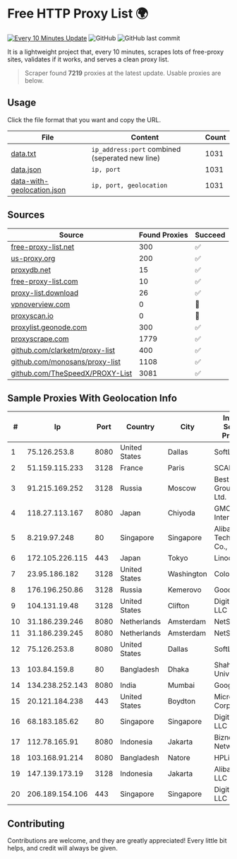 
# Free HTTP Proxy List 🌍

[![Every 10 Minutes Update](https://github.com/mertguvencli/http-proxy-list/actions/workflows/main.yml/badge.svg?branch=main)](https://github.com/mertguvencli/http-proxy-list/actions/workflows/main.yml)
![GitHub](https://img.shields.io/github/license/mertguvencli/http-proxy-list)
![GitHub last commit](https://img.shields.io/github/last-commit/mertguvencli/http-proxy-list)

It is a lightweight project that, every 10 minutes, scrapes lots of free-proxy sites, validates if it works, and serves a clean proxy list.


> Scraper found **7219** proxies at the latest update. Usable proxies are below.

## Usage

Click the file format that you want and copy the URL.


|File|Content|Count|
|----|-------|-----|
|[data.txt](https://raw.githubusercontent.com/mertguvencli/http-proxy-list/main/proxy-list/data.txt)|`ip_address:port` combined (seperated new line)|1031|
|[data.json](https://raw.githubusercontent.com/mertguvencli/http-proxy-list/main/proxy-list/data.json)|`ip, port`|1031|
|[data-with-geolocation.json](https://raw.githubusercontent.com/mertguvencli/http-proxy-list/main/proxy-list/data-with-geolocation.json)|`ip, port, geolocation`|1031|

## Sources

|Source|Found Proxies|Succeed|
|------|-------------|-------|
|[free-proxy-list.net](https://free-proxy-list.net)|300|✅|
|[us-proxy.org](https://www.us-proxy.org)|200|✅|
|[proxydb.net](http://proxydb.net)|15|✅|
|[free-proxy-list.com](https://free-proxy-list.com/?page=&port=&type%5B%5D=http&type%5B%5D=https&up_time=0&search=Search)|10|✅|
|[proxy-list.download](https://www.proxy-list.download/HTTP)|26|✅|
|[vpnoverview.com](https://vpnoverview.com/privacy/anonymous-browsing/free-proxy-servers)|0|🚫|
|[proxyscan.io](https://www.proxyscan.io)|0|🚫|
|[proxylist.geonode.com](https://proxylist.geonode.com/api/proxy-list?limit=300&page=1&sort_by=lastChecked&sort_type=desc&protocols=http,https)|300|✅|
|[proxyscrape.com](https://api.proxyscrape.com/v2/?request=displayproxies&protocol=http&timeout=10000&country=all&ssl=all&anonymity=all)|1779|✅|
|[github.com/clarketm/proxy-list](https://raw.githubusercontent.com/clarketm/proxy-list/master/proxy-list-raw.txt)|400|✅|
|[github.com/monosans/proxy-list](https://raw.githubusercontent.com/monosans/proxy-list/main/proxies/http.txt)|1108|✅|
|[github.com/TheSpeedX/PROXY-List](https://raw.githubusercontent.com/TheSpeedX/PROXY-List/master/http.txt)|3081|✅|


## Sample Proxies With Geolocation Info

|#|Ip|Port|Country|City|Internet Service Provider|
|-|--|----|-------|----|-------------------------|
|1|75.126.253.8|8080|United States|Dallas|SoftLayer|
|2|51.159.115.233|3128|France|Paris|SCALEWAY|
|3|91.215.169.252|3128|Russia|Moscow|Best-Hoster Group Co. Ltd.|
|4|118.27.113.167|8080|Japan|Chiyoda|GMO Internet, Inc.|
|5|8.219.97.248|80|Singapore|Singapore|Alibaba (US) Technology Co., Ltd.|
|6|172.105.226.115|443|Japan|Tokyo|Linode, LLC|
|7|23.95.186.182|3128|United States|Washington|ColoCrossing|
|8|176.196.250.86|3128|Russia|Kemerovo|Goodline.info|
|9|104.131.19.48|3128|United States|Clifton|DigitalOcean, LLC|
|10|31.186.239.246|8080|Netherlands|Amsterdam|NetSkope Inc|
|11|31.186.239.245|8080|Netherlands|Amsterdam|NetSkope Inc|
|12|75.126.253.8|8080|United States|Dallas|SoftLayer|
|13|103.84.159.8|80|Bangladesh|Dhaka|Shahjalal University|
|14|134.238.252.143|8080|India|Mumbai|Google LLC|
|15|20.121.184.238|443|United States|Boydton|Microsoft Corporation|
|16|68.183.185.62|80|Singapore|Singapore|DigitalOcean, LLC|
|17|112.78.165.91|8080|Indonesia|Jakarta|Biznet Networks|
|18|103.168.91.214|8080|Bangladesh|Natore|HPLink|
|19|147.139.173.19|3128|Indonesia|Jakarta|Alibaba.com LLC|
|20|206.189.154.106|443|Singapore|Singapore|DigitalOcean, LLC|



## Contributing

Contributions are welcome, and they are greatly appreciated! Every
little bit helps, and credit will always be given.

